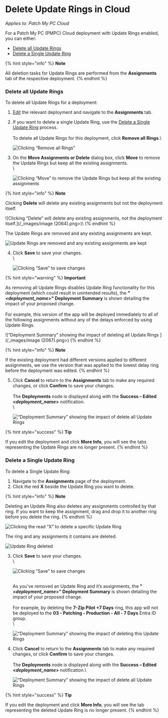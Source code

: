 # Delete Update Rings in Cloud

_Applies to: Patch My PC Cloud_

For a Patch My PC (PMPC) Cloud deployment with Update Rings enabled, you can either:

* [Delete all Update Rings](delete-update-rings-in-cloud.md#delete-all-update-rings)
* [Delete a Single Update Ring](delete-update-rings-in-cloud.md#delete-a-single-update-ring)

{% hint style="info" %}
**Note**

All deletion tasks for Update Rings are performed from the **Assignments** tab of the respective deployment.
{% endhint %}

### Delete all Update Rings

To delete all Update Rings for a deployment:

1. [Edit](../manage-cloud-deployments/edit-a-cloud-deployment.md) the relevant deployment and navigate to the **Assignments** tab.
2.  If you want to delete a single Update Ring, use the [Delete a Single Update Ring](delete-update-rings-in-cloud.md#delete-a-single-update-ring) process.\
    \
    To delete all Update Rings for this deployment, click **Remove all Rings**.\\

    ![Clicking “Remove all Rings”](../../../.gitbook/assets/image-\(2061\).png)
3.  On the **Move Assignments or Delete** dialog box, click **Move** to remove the Update Rings but keep all the existing assignments.\
    \\

    ![Clicking “Move” to remove the Update Rings but keep all the existing assignments](../../../.gitbook/assets/image-\(2062\).png)

{% hint style="info" %}
**Note**

Clicking **Delete** will delete any existing assignments but not the deployment itself.

!\[Clicking “Delete” will delete any existing assignments, not the deployment itself.]\(/\_images/image (2064).png>)\\
{% endhint %}

The Update Rings are removed and any existing assignments are kept.

![Update Rings are removed and any existing assignments are kept](../../../.gitbook/assets/image-\(2065\).png)

4.  Click **Save** to save your changes.\
    \\

    ![Clicking “Save” to save changes](../../../.gitbook/assets/image-\(2066\).png)

{% hint style="warning" %}
**Important**

As removing all Update Rings disables Update Ring functionality for this deployment (which could result in unintended results), the **"**_**\<deployment\_name>**_**" Deployment Summary** is shown detailing the impact of your proposed change.\
\
For example, this version of the app will be deployed immediately to all of the following assignments without any of the delays enforced by using Update Rings.

!\[“Deployment Summary” showing the impact of deleting all Update Rings ]\(/\_images/image (2067).png>)
{% endhint %}

{% hint style="info" %}
**Note**

If the existing deployment had different versions applied to different assignments, we use the version that was applied to the lowest delay ring before the deployment was edited.
{% endhint %}

5.  Click **Cancel** to return to the **Assignments** tab to make any required changes, or click **Confirm** to save your changes.\
    \
    The **Deployments** node is displayed along with the **Success – Edited <**_**deployment\_name**_**>** notification.\
    \\

    ![“Deployment Summary” showing the impact of delete all Update Rings](../../../.gitbook/assets/image-\(2068\).png)

{% hint style="success" %}
**Tip**

If you edit the deployment and click **More Info**, you will see the tabs representing the Update Rings are no longer present.
{% endhint %}

### Delete a Single Update Ring

To delete a Single Update Ring:

1. Navigate to the **Assignments** page of the deployment.
2. Click the red **X** beside the Update Ring you want to delete.

{% hint style="info" %}
**Note**

Deleting an Update Ring also deletes any assignments controlled by that ring. If you want to keep the assignment, drag and drop it to another ring before you delete the ring.
{% endhint %}

![Clicking the read “X” to delete a specific Update Ring](../../../.gitbook/assets/image-\(2069\).png)

The ring and any assignments it contains are deleted.

![Update Ring deleted](../../../.gitbook/assets/image-\(2070\).png)

3.  Click **Save** to save your changes.\
    \\

    ![Clicking “Save” to save changes](../../../.gitbook/assets/image-\(2071\).png)

    \
    As you’ve removed an Update Ring and it’s assignments, the **"<**_**deployment\_name**_**>" Deployment Summary** is shown detailing the impact of your proposed change.\
    \
    For example, by deleting the **7-Zip Pilot +7 Days** ring, this app will not be deployed to the **03 - Patching - Production - All - 7 Days** Entra ID group.\
    \\

    ![“Deployment Summary” showing the impact of deleting this Update Rings](../../../.gitbook/assets/image-\(2072\).png)
4.  Click **Cancel** to return to the **Assignments** tab to make any required changes, or click **Confirm** to save your changes.\
    \
    The **Deployments** node is displayed along with the **Success – Edited <**_**deployment\_name**_**>** notification.\\

    ![“Deployment Summary” showing the impact of delete all Update Rings](../../../.gitbook/assets/image-\(2073\).png)

{% hint style="success" %}
**Tip**

If you edit the deployment and click **More Info**, you will see the tab representing the deleted Update Ring is no longer present.
{% endhint %}
